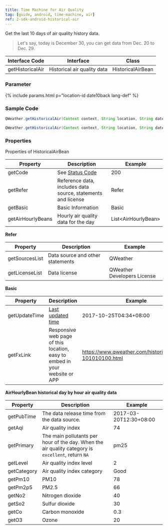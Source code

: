 ```yaml
---
title: Time Machine for Air Quality
tag: [guide, android, time-machine, air]
ref: 2-sdk-android-historical-air
---
```


Get the last 10 days of air quality history data.

> Let's say, today is December 30, you can get data from Dec. 20 to Dec. 29.



| Interface Code| Interface  | Class |
| ---------------- | ---------------- | ---------------- |
| getHistoricalAir| Historical air quality data  | HistoricalAirBean |

### Parameter

{% include params.html p="location-id date10back lang-def" %}

### Sample Code

```java
QWeather.getHistoricalAir(Context context, String location, String date, QWeather.OnResultAirHistoricalBeanListener listener);

QWeather.getHistoricalAir(Context context, String location, String date, Lang lang, Unit unit, QWeather.OnResultAirHistoricalBeanListener listener)
```

### Properties

Properties of HistoricalAirBean

| Property | Description | Example |
| ----------------- | -------------------------- | ------------------------- |
| getCode | See [Status Code](/en/docs/resource/status-code/) | 200 |
| getRefer | Reference data, includes data source, statements and license | Refer |
| getBasic | Basic Information | Basic |
| getAirHourlyBeans | Hourly air quality data for the day | List&lt;AirHourlyBean&gt; |

**Refer**

| Property | Description | Example |
| -------------- | ------------ | ------------------ |
| getSourcesList | Data source and other statements | QWeather |
| getLicenseList | Data license | QWeather Developers License |

**Basic**

| Property | Description | Example |
| ------------- | ------------------------ | -------------------- |
| getUpdateTime | [Last updated time](/en/docs/resource/glossary/#update-time) | 2017-10-25T04:34+08:00 |
| getFxLink | Responsive web page of this location, easy to embed in your website or APP | https://www.qweather.com/historical/beijing-101010100.html |

**AirHourlyBean historical day by hour air quality data**

| Property | Description | Example |
| ----------- | --------------------------------- | --------------- |
| getPubTime | The data release time from the data source. | 2017-03-20T12:30+08:00 |
| getAqi | Air quality index | 74 |
| getPrimary | The main pollutants per hour of the day. When the air quality category is `excellent`, return `NA` | pm25 |
| getLevel | Air quality index level  | 2 |
| getCategory | Air quality index category  | Good |
| getPm10 | PM10 | 78 |
| getPm2p5 | PM2.5 | 66 |
| getNo2 | Nitrogen dioxide | 40 |
| getSo2 | Sulfur dioxide | 30 |
| getCo | Carbon monoxide | 0.3 |
| getO3 | Ozone | 20 |

